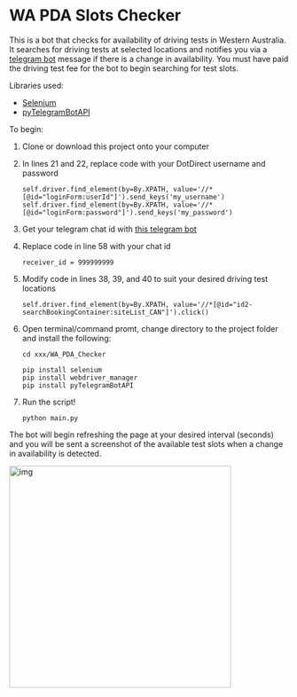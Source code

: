 # WA PDA Slots Checker
 This is a bot that checks for availability of driving tests in Western Australia. It searches for driving tests at selected locations and notifies you via a [telegram bot](https://t.me/PDABookingsBot) message if there is a change in availability. You must have paid the driving test fee for the bot to begin searching for test slots.
 
 Libraries used: 
 - [Selenium](https://selenium-python.readthedocs.io/installation.html)
 - [pyTelegramBotAPI](https://pypi.org/project/pyTelegramBotAPI/)
 
 To begin:
 1. Clone or download this project onto your computer 
 2. In lines 21 and 22, replace code with your DotDirect username and password

      ```
      self.driver.find_element(by=By.XPATH, value='//*[@id="loginForm:userId"]').send_keys('my_username')
      self.driver.find_element(by=By.XPATH, value='//*[@id="loginForm:password"]').send_keys('my_password')
      ``` 
 3. Get your telegram chat id with [this telegram bot](https://t.me/rawdatabot?start=botostore)
 4. Replace code in line 58 with your chat id

       ```
       receiver_id = 999999999
       ```
 5. Modify code in lines 38, 39, and 40 to suit your desired driving test locations

      ```
      self.driver.find_element(by=By.XPATH, value='//*[@id="id2-searchBookingContainer:siteList_CAN"]').click()
      ```
 8. Open terminal/command promt, change directory to the project folder and install the following:

      ```
      cd xxx/WA_PDA_Checker
      ```
      ```
      pip install selenium
      pip install webdriver_manager
      pip install pyTelegramBotAPI
      ```
 7. Run the script!

      ```
      python main.py
      ```

The bot will begin refreshing the page at your desired interval (seconds) and you will be sent a screenshot of the available test slots when a change in availability is detected.

<img src="https://user-images.githubusercontent.com/99251110/213735947-eeb35860-2e3e-442e-a7d5-d386ac7de085.jpeg" alt="img" width="400"/>
